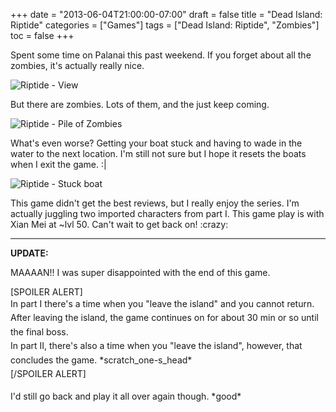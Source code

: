 +++
date = "2013-06-04T21:00:00-07:00"
draft = false
title = "Dead Island: Riptide"
categories = ["Games"]
tags = ["Dead Island: Riptide", "Zombies"]
toc = false
+++



<p>Spent some time on Palanai this past weekend. If you forget about all the zombies, it's actually really nice.</p>    
<p><img alt=" Riptide - View" src="http://cdn.smylee.com/images/2013/06/2013-06-01_00004.jpg" title="If it wasn&amp;#039;t for the infestation, I&amp;#039;d want to visit this place..." /></p>    
<p>But there are zombies. Lots of them, and the just keep coming.</p>    
<p><img alt=" Riptide - Pile of Zombies" src="http://cdn.smylee.com/images/2013/06/2013-06-01_00003.jpg" title="These &amp;quot;infected&amp;quot; zombies just kept coming. They had nothing on my machete." /></p>    
<p>What's even worse? Getting your boat stuck and having to wade in the water to the next location. I'm still not sure but I hope it resets the boats when I exit the game. :|</p>    
<p><img alt=" Riptide - Stuck boat" src="http://cdn.smylee.com/images/2013/06/2013-06-01_00006.jpg" title="I pressed boost to knock some zombies off, then the boat got stuck." /></p>    
<p>This game didn't get the best reviews, but I really enjoy the series. I'm actually juggling two imported characters from part I. This game play is with Xian Mei at ~lvl 50. Can't wait to get back on!&nbsp;:crazy:</p>    <hr />  
<p><strong>UPDATE:</strong></p>    
<p>MAAAAN!! I was super disappointed with the end of this game.</p>    
<p>[SPOILER ALERT]<br />  <span style="line-height: 1.6em;">In part I there's a time when you "leave the island" and you cannot return. After leaving the island, the game continues on for about 30 min or so until the final boss.<br />  In part II, there's also a time when you "leave the island", however, that concludes the game.&nbsp;*scratch_one-s_head*</span><br />  <span style="line-height: 1.6em;">[/SPOILER ALERT]</span></p>    
<p><span style="line-height: 1.6em;">I'd still go back and play it all over again though.&nbsp;*good*&nbsp;</span></p>  